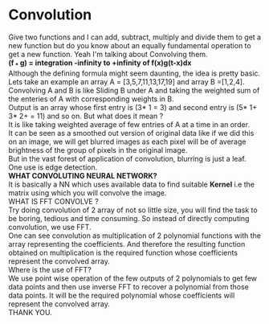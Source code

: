 # Convolution<br>
Give two functions and I can add, subtract, multiply and divide them to get a new function but do you know about an equally fundamental operation to get a new function. Yeah I'm talking about Convolving them.<br>
**(f<sub> * </sub>g) = integration -infinity to +infinity of f(x)g(t-x)dx**<br>
Although the defining formula might seem daunting, the idea is pretty basic.<br>
Lets take an example an array A = [3,5,7,11,13,17,19] and array B =[1,2,4]. Convolving A and B is like Sliding B under A and taking the weighted sum of the enteries of A with corresponding weights in B.<br> 
Output is an array whose first entry is (3* 1 = 3) and second entry is (5* 1+ 3* 2+  = 11) and so on.
But what does it mean ?<br>
It is like taking weighted average of few entries of A at a time in an order.<br>
It can be seen as a smoothed out version of original data like if we did this on an image, we will get blurred images as each pixel will be of average brightness of the group of pixels in the original image.<br>
But in the vast forest of application of convolution, blurring is just a leaf.<br>
One use is edge detection.<br>
**WHAT CONVOLUTING NEURAL NETWORK?**<br>
It is basically a NN which uses available data to find suitable **Kernel** i.e the matrix using which you will convolve the image.<br>
WHAT IS FFT CONVOLVE ?<br>
Try doing convolution of 2 array of not so little size, you will find the task to be boring, tedious and time consuming. So instead of directly computing convolution, we use FFT.<br>
One can see convolution as multiplication of 2 polynomial functions with the array representing the coefficients. And therefore the resulting function obtained on multiplication is the required function whose coefficients represent the convolved array.<br>
Where is the use of FFT?<br>
We use point wise operation of the few outputs of 2 polynomials to get few data points and then use inverse FFT to recover a polynomial from those data points. It will be the required polynomial whose coefficients  will represent the convolved array.<br>
THANK YOU.<br>